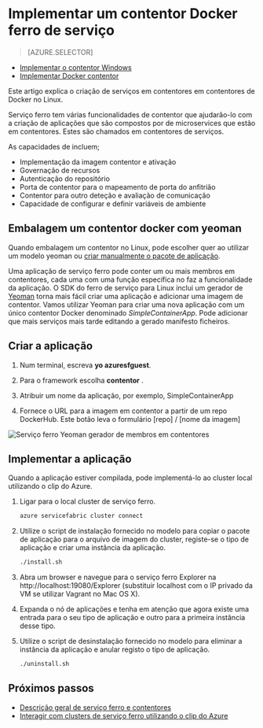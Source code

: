 <properties
   pageTitle="Service ferro e implementar contentores no Linux | Microsoft Azure"
   description="Ferro e a utilização de contentores Docker para implementar microservice aplicações de serviço. Este artigo descreve as funcionalidades que fornece ferro de serviço de membros em contentores e como implementar uma imagem de contentor de Docker num cluster"
   services="service-fabric"
   documentationCenter=".net"
   authors="msfussell"
   manager="timlt"
   editor=""/>

<tags
   ms.service="service-fabric"
   ms.devlang="dotnet"
   ms.topic="article"
   ms.tgt_pltfrm="NA"
   ms.workload="NA"
   ms.date="10/24/2016"
   ms.author="msfussell"/>

# <a name="deploy-a-docker-container-to-service-fabric"></a>Implementar um contentor Docker ferro de serviço

> [AZURE.SELECTOR]
- [Implementar o contentor Windows](service-fabric-deploy-container.md)
- [Implementar Docker contentor](service-fabric-deploy-container-linux.md)

Este artigo explica o criação de serviços em contentores em contentores de Docker no Linux.

Serviço ferro tem várias funcionalidades de contentor que ajudarão-lo com a criação de aplicações que são compostos por de microservices que estão em contentores. Estes são chamados em contentores de serviços.

As capacidades de incluem;

- Implementação da imagem contentor e ativação
- Governação de recursos
- Autenticação do repositório
- Porta de contentor para o mapeamento de porta do anfitrião
- Contentor para outro deteção e avaliação de comunicação
- Capacidade de configurar e definir variáveis de ambiente


## <a name="packaging-a-docker-container-with-yeoman"></a>Embalagem um contentor docker com yeoman
Quando embalagem um contentor no Linux, pode escolher quer ao utilizar um modelo yeoman ou [criar manualmente o pacote de aplicação](service-fabric-deploy-container.md#manually-packaging-and-deploying-a-container).

Uma aplicação de serviço ferro pode conter um ou mais membros em contentores, cada uma com uma função específica no faz a funcionalidade da aplicação. O SDK do ferro de serviço para Linux inclui um gerador de [Yeoman](http://yeoman.io/) torna mais fácil criar uma aplicação e adicionar uma imagem de contentor. Vamos utilizar Yeoman para criar uma nova aplicação com um único contentor Docker denominado *SimpleContainerApp*. Pode adicionar que mais serviços mais tarde editando a gerado manifesto ficheiros.

## <a name="create-the-application"></a>Criar a aplicação

1. Num terminal, escreva **yo azuresfguest**.

2. Para o framework escolha **contentor** .

3. Atribuir um nome da aplicação, por exemplo, SimpleContainerApp

4. Fornece o URL para a imagem em contentor a partir de um repo DockerHub. Este botão leva o formulário [repo] / [nome da imagem]

![Serviço ferro Yeoman gerador de membros em contentores][sf-yeoman]

## <a name="deploy-the-application"></a>Implementar a aplicação

Quando a aplicação estiver compilada, pode implementá-lo ao cluster local utilizando o clip do Azure.

1. Ligar para o local cluster de serviço ferro.

    ```bash
    azure servicefabric cluster connect
    ```

2. Utilize o script de instalação fornecido no modelo para copiar o pacote de aplicação para o arquivo de imagem do cluster, registe-se o tipo de aplicação e criar uma instância da aplicação.

    ```bash
    ./install.sh
    ```

3. Abra um browser e navegue para o serviço ferro Explorer na http://localhost:19080/Explorer (substituir localhost com o IP privado da VM se utilizar Vagrant no Mac OS X).

4. Expanda o nó de aplicações e tenha em atenção que agora existe uma entrada para o seu tipo de aplicação e outro para a primeira instância desse tipo.

5. Utilize o script de desinstalação fornecido no modelo para eliminar a instância da aplicação e anular registo o tipo de aplicação.

    ```bash
    ./uninstall.sh
    ```

## <a name="next-steps"></a>Próximos passos

- [Descrição geral de serviço ferro e contentores](service-fabric-containers-overview.md)
- [Interagir com clusters de serviço ferro utilizando o clip do Azure](service-fabric-azure-cli.md)

<!-- Images -->
[sf-yeoman]: ./media/service-fabric-deploy-container-linux/sf-container-yeoman.png

